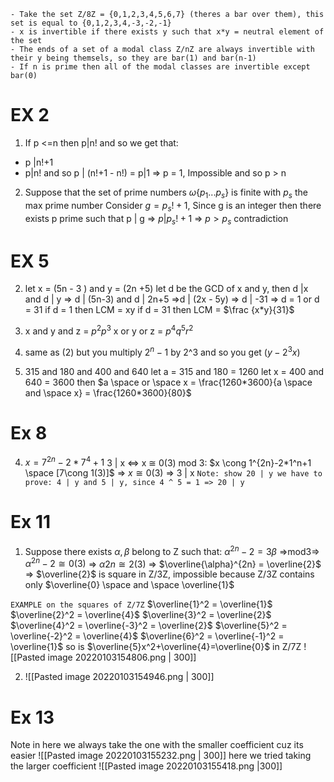 ```
- Take the set Z/8Z = {0,1,2,3,4,5,6,7} (theres a bar over them), this set is equal to {0,1,2,3,4,-3,-2,-1}
- x is invertible if there exists y such that x*y = neutral element of the set
- The ends of a set of a modal class Z/nZ are always invertible with their y being themsels, so they are bar(1) and bar(n-1)
- If n is prime then all of the modal classes are invertible except bar(0)
```
# EX 2
1) If p <=n then p|n!  and so we get that:
- p |n!+1
- p|n!
and so p | (n!+1 - n!) = p|1 => p = 1, Impossible and so p > n

2) Suppose that the set of prime numbers $\omega \{ p_1 ... p_s\}$ is finite with $p_s$ the max prime number
Consider $g = p_s! + 1$, Since g is an integer then there exists p prime such that p | g => $p|p_s!+1$ => $p > p_s$ contradiction 

# EX 5
2) let x = (5n - 3 ) and y = (2n +5)
let d be the GCD of x and y, then d |x and d | y
=> d | (5n-3) and d | 2n+5
=>d | (2x - 5y) => d | -31
=> d = 1 or d = 31
if d = 1 then LCM = xy
if d = 31 then LCM = $\frac {x*y}{31}$

3) x and y and z = $p^2p^3$
x or y or z = $p^4q^5r^2$

5) same as (2) but you multiply $2^n-1$ by 2^3 and so you get $(y - 2^3x)$

4)  315 and 180 and 400 and 640 
let a = 315 and 180 = 1260
let x = 400 and 640 = 3600
then $a \space or \space x = \frac{1260*3600}{a \space and \space x} = \frac{1260*3600}{80}$

# Ex 8
4) $x = 7^{2n}-2*7^4+1$
3 | x <=> x $\cong$ 0(3)
mod 3: $x \cong 1^{2n}-2*1^n+1 \space [7\cong 1(3)]$
=> $x \cong 0(3)$ => 3 | x
`Note: show 20 | y
we have to prove:
4 | y and 5 | y, since 4 ^ 5 = 1
=> 20 | y`

# Ex 11
1) Suppose there exists $\alpha , \beta$ belong to Z such that:
$\alpha^{2n}-2 = 3\beta$ =>mod3=> $\alpha^{2n}-2\cong0(3)$
=> $\alpha{2n}\cong2(3)$
=> $\overline{\alpha}^{2n} = \overline{2}$ => $\overline{2}$ is square in Z/3Z, impossible
because Z/3Z contains only $\overline{0} \space and \space \overline{1}$

`EXAMPLE on the squares of Z/7Z`
$\overline{1}^2 = \overline{1}$
$\overline{2}^2 = \overline{4}$
$\overline{3}^2 = \overline{2}$
$\overline{4}^2 = \overline{-3}^2 = \overline{2}$
$\overline{5}^2 = \overline{-2}^2 = \overline{4}$
$\overline{6}^2 = \overline{-1}^2 = \overline{1}$
so is $\overline{5}x^2+\overline{4}=\overline{0}$ in Z/7Z
![[Pasted image 20220103154806.png | 300]]

2) ![[Pasted image 20220103154946.png | 300]]

# Ex 13
Note in here we always take the one with the smaller coefficient cuz its easier
![[Pasted image 20220103155232.png | 300]]
here we tried taking the larger coefficient
![[Pasted image 20220103155418.png |300]]
